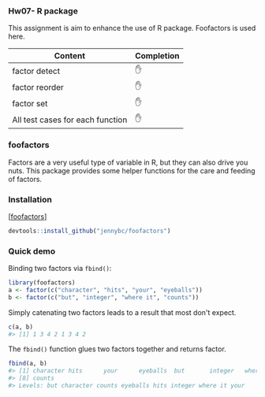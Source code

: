 <!-- README.md is generated from README.Rmd. Please edit that file -->
### Hw07- R package
This assignment is aim to enhance the use of R package. Foofactors is used here.

Content | Completion
--------|---------
factor detect | :raised_hand:
factor reorder | :raised_hand:
factor set | :raised_hand:
All test cases for each function | :raised_hand:
### foofactors

Factors are a very useful type of variable in R, but they can also drive you nuts. This package provides some helper functions for the care and feeding of factors.

### Installation
\[[foofactors](https://github.com/jennybc/foofactors)\]
``` r
devtools::install_github("jennybc/foofactors")
```

### Quick demo

Binding two factors via `fbind()`:

``` r
library(foofactors)
a <- factor(c("character", "hits", "your", "eyeballs"))
b <- factor(c("but", "integer", "where it", "counts"))
```

Simply catenating two factors leads to a result that most don't expect.

``` r
c(a, b)
#> [1] 1 3 4 2 1 3 4 2
```

The `fbind()` function glues two factors together and returns factor.

``` r
fbind(a, b)
#> [1] character hits      your      eyeballs  but       integer   where it 
#> [8] counts   
#> Levels: but character counts eyeballs hits integer where it your
```
